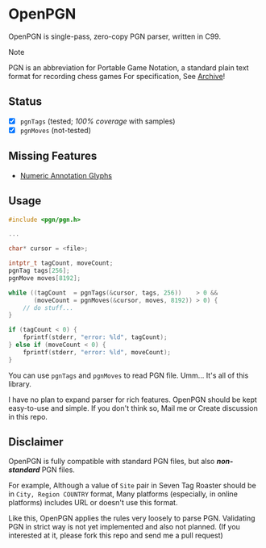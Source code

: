 # OpenPGN

OpenPGN is single-pass, zero-copy PGN parser, written in C99.

> [!NOTE]
> PGN is an abbreviation for Portable Game Notation, a standard plain text format for recording chess games
> For specification, See [Archive](https://ia802908.us.archive.org/26/items/pgn-standard-1994-03-12/PGN_standard_1994-03-12.txt)!

## Status

- [x] `pgnTags` (tested; *100% coverage* with samples)
- [x] `pgnMoves` (not-tested)

## Missing Features

- [Numeric Annotation Glyphs](https://en.wikipedia.org/wiki/Portable_Game_Notation#Numeric_Annotation_Glyphs)

## Usage

```c
#include <pgn/pgn.h>

...

char* cursor = <file>;

intptr_t tagCount, moveCount;
pgnTag tags[256];
pgnMove moves[8192];

while ((tagCount  = pgnTags(&cursor, tags, 256))    > 0 &&
       (moveCount = pgnMoves(&cursor, moves, 8192)) > 0) {
    // do stuff...
}

if (tagCount < 0) {
    fprintf(stderr, "error: %ld", tagCount);
} else if (moveCount < 0) {
    fprintf(stderr, "error: %ld", moveCount);
}
```

You can use `pgnTags` and `pgnMoves` to read PGN file.
Umm... It's all of this library.

I have no plan to expand parser for rich features.
OpenPGN should be kept easy-to-use and simple.
If you don't think so, Mail me or Create discussion in this repo.

## Disclaimer

OpenPGN is fully compatible with standard PGN files, but also *<b>non-standard</b>* PGN files.

For example, Although a value of `Site` pair in Seven Tag Roaster should be in `City, Region COUNTRY` format,
Many platforms (especially, in online platforms) includes URL or doesn't use this format.

Like this, OpenPGN applies the rules very loosely to parse PGN.
Validating PGN in strict way is not yet implemented and also not planned.
(If you interested at it, please fork this repo and send me a pull request)
